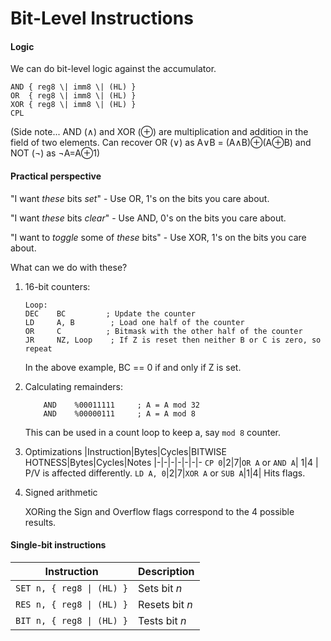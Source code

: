 # Bit-Level Instructions

#### Logic

We can do bit-level logic against the accumulator. 
```
AND { reg8 \| imm8 \| (HL) }
OR  { reg8 \| imm8 \| (HL) }
XOR { reg8 \| imm8 \| (HL) }
CPL
```

(Side note... AND (∧) and XOR (⊕) are multiplication and addition in the field of two elements. Can recover OR (∨) as A∨B = (A∧B)⊕(A⊕B) and NOT (¬) as ¬A=A⊕1)

#### Practical perspective

"I want _these_ bits _set_" - Use OR, 1's on the bits you care about.

"I want _these_ bits _clear_" - Use AND, 0's on the bits you care about.

"I want to _toggle_ some of _these_ bits" - Use XOR, 1's on the bits you care about.

What can we do with these?

1. 16-bit counters:
    ```
    Loop:
    DEC    BC         ; Update the counter
    LD     A, B        ; Load one half of the counter
    OR     C          ; Bitmask with the other half of the counter
    JR     NZ, Loop    ; If Z is reset then neither B or C is zero, so repeat
    ```
    In the above example, BC == 0 if and only if Z is set.

2. Calculating remainders:

    ```
        AND    %00011111     ; A = A mod 32
        AND    %00000111     ; A = A mod 8
    ```
    This can be used in a count loop to keep a, say `mod 8` counter.
3. Optimizations
    |Instruction|Bytes|Cycles|BITWISE HOTNESS|Bytes|Cycles|Notes
    |-|-|-|-|-|-|-
    `CP 0`|2|7|`OR A` or `AND A`| 1|4 | P/V is affected differently.
    `LD A, 0`|2|7|`XOR A` or `SUB A`|1|4| Hits flags.
4. Signed arithmetic
    
    XORing the Sign and Overflow flags correspond to the 4 possible results.

#### Single-bit instructions


|Instruction| Description|
|-|-
`SET n, { reg8 \| (HL) }`| Sets bit $n$
`RES n, { reg8 \| (HL) }`| Resets bit $n$ 
`BIT n, { reg8 \| (HL) }`| Tests bit $n$